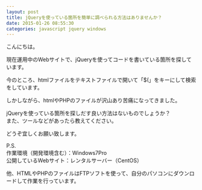 ```yaml
---
layout: post
title: jQueryを使っている箇所を簡単に調べられる方法はありませんか？
date: 2015-01-26 08:55:30
categories: javascript jquery windows
---
```

<p>こんにちは。</p>

<p>現在運用中のWebサイトで、jQueryを使ってコードを書いている箇所を探しています。</p>

<p>今のところ、htmlファイルをテキストファイルで開いて「$(」をキーにして検索をしています。</p>

<p>しかしながら、htmlやPHPのファイルが沢山あり苦痛になってきました。</p>

<p>jQueryを使っている箇所を探しだす良い方法はないものでしょうか？<br>
また、ツールなどがあったら教えてください。</p>

<p>どうぞ宜しくお願い致します。</p>

<p>P.S.<br>
作業環境（開発環境含む）：Windows7Pro<br>
公開しているWebサイト：レンタルサーバー（CentOS）</p>

<p>他、HTMLやPHPのファイルはFTPソフトを使って、自分のパソコンにダウンロードして作業を行っています。</p>
